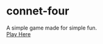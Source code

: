 # connet-four
A simple game made for simple fun.  
[Play Here](https://wax54.github.io/connet-four/) 
